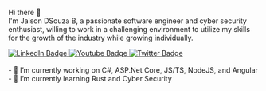 Hi there 👋
</br>
I'm Jaison DSouza B, a passionate software engineer and cyber security enthusiast, willing to work in a challenging environment to utilize my skills for the growth of the industry while growing individually.
<div id="badges">
  <a href="https://www.linkedin.com/in/jaison10">
    <img src="https://img.shields.io/badge/LinkedIn-blue?style=for-the-badge&logo=linkedin&logoColor=white" alt="LinkedIn Badge"/>
  </a>
  <a href="your-youtube-URL">
    <img src="https://img.shields.io/badge/YouTube-red?style=for-the-badge&logo=youtube&logoColor=white" alt="Youtube Badge"/>
  </a>
  <a href="your-twitter-URL">
    <img src="https://img.shields.io/badge/Twitter-blue?style=for-the-badge&logo=twitter&logoColor=white" alt="Twitter Badge"/>
  </a>
</div>

</br>
- 🔭 I’m currently working on C#, ASP.Net Core, JS/TS, NodeJS, and Angular
</br>
- 🌱 I’m currently learning Rust and Cyber Security
